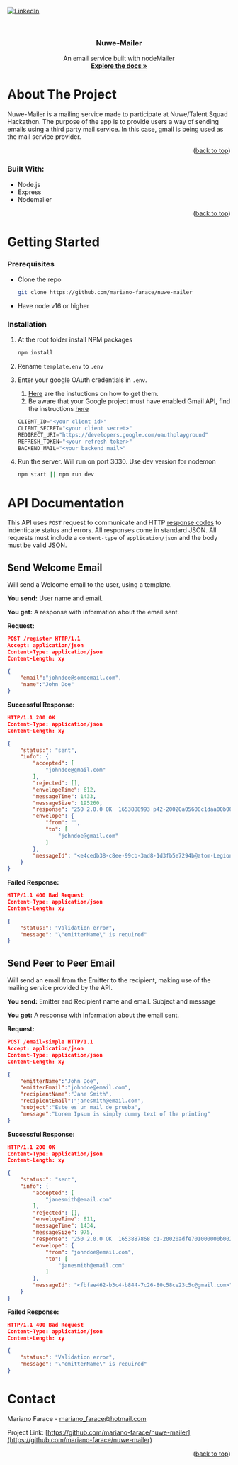 <div id="top"></div>


<!-- PROJECT SHIELDS -->
<!--
*** I'm using markdown "reference style" links for readability.
*** Reference links are enclosed in brackets [ ] instead of parentheses ( ).
*** See the bottom of this document for the declaration of the reference variables
*** for contributors-url, forks-url, etc. This is an optional, concise syntax you may use.
*** https://www.markdownguide.org/basic-syntax/#reference-style-links
-->

[![LinkedIn][linkedin-shield]](https://www.linkedin.com/in/mariano-farace/)


<!-- PROJECT LOGO -->
<br />
<div align="center">


<h3 align="center">Nuwe-Mailer</h3>

  <p align="center">
    An email service built with nodeMailer
    <br />
    <a href="https://github.com/mariano-farace/SPRINT5-ITAcademey-Chat-App"><strong>Explore the docs »</strong></a>
  </p>
</div>


<!-- ABOUT THE PROJECT -->
# About The Project


Nuwe-Mailer is a mailing service made to participate at Nuwe/Talent Squad Hackathon. The purpose of the app is to provide users a way of sending emails using a third party mail service. In this case, gmail is being used as the mail service provider.

<p align="right">(<a href="#top">back to top</a>)</p>



### Built With:

* Node.js
* Express
* Nodemailer

<p align="right">(<a href="#top">back to top</a>)</p>



<!-- GETTING STARTED -->
# Getting Started

### Prerequisites

* Clone the repo
   ```sh
   git clone https://github.com/mariano-farace/nuwe-mailer
   ```
* Have node v16 or higher
### Installation

1. At the root folder install NPM packages
   ```sh
   npm install
   ```
2. Rename  `template.env` to `.env`
   
3. Enter your google OAuth credentials in `.env`. 
   1. [Here](https://www.ibm.com/docs/en/app-connect/containers_eus?topic=gmail-connecting-google-application-by-providing-credentials-app-connect-use-basic-oauth) are the instuctions on how to get them. 
   2. Be aware that your Google project must have enabled Gmail API, find the instructions [here](https://support.google.com/googleapi/answer/6158841?hl=en) 
   ```js
   CLIENT_ID="<your client id>"
   CLIENT_SECRET="<your client secret>"
   REDIRECT_URI="https://developers.google.com/oauthplayground"
   REFRESH_TOKEN="<your refresh token>"
   BACKEND_MAIL="<your backend mail>"
   ```
4. Run the server. Will run on port 3030. Use dev version for nodemon
   ```sh
   npm start || npm run dev
   ```



# API Documentation
This API uses `POST` request to communicate and HTTP [response codes](https://en.wikipedia.org/wiki/List_of_HTTP_status_codes) to indenticate status and errors. All responses come in standard JSON. All requests must include a `content-type` of `application/json` and the body must be valid JSON.

## Send Welcome Email
Will send a Welcome email to the user, using a template.

**You send:**  User name and email.

**You get:** A response with information about the email sent.

**Request:**
```json
POST /register HTTP/1.1
Accept: application/json
Content-Type: application/json
Content-Length: xy

{
    "email":"johndoe@someemail.com",
    "name":"John Doe"
}
```
**Successful Response:**
```json
HTTP/1.1 200 OK
Content-Type: application/json
Content-Length: xy

{
    "status:": "sent",
    "info": {
        "accepted": [
            "johndoe@gmail.com"
        ],
        "rejected": [],
        "envelopeTime": 612,
        "messageTime": 1433,
        "messageSize": 195260,
        "response": "250 2.0.0 OK  1653888993 p42-20020a05600c1daa00b0039aef592ca0sm4443630wms.35 - gsmtp",
        "envelope": {
            "from": "",
            "to": [
                "johndoe@gmail.com"
            ]
        },
        "messageId": "<e4cedb38-c8ee-99cb-3ad8-1d3fb5e7294b@atom-Legion-5-15ACH6H>"
    }
}
```
**Failed Response:**
```json
HTTP/1.1 400 Bad Request
Content-Type: application/json
Content-Length: xy

{
    "status:": "Validation error",
    "message": "\"emitterName\" is required"
}
``` 


## Send Peer to Peer Email
Will send an email from the Emitter to the recipient, making use of the mailing service provided by the API.

**You send:**  Emitter and Recipient name and email. Subject and message

**You get:** A response with information about the email sent.

**Request:**
```json
POST /email-simple HTTP/1.1
Accept: application/json
Content-Type: application/json
Content-Length: xy

{
    "emitterName":"John Doe",
    "emitterEmail":"johndoe@email.com",
    "recipientName":"Jane Smith",
    "recipientEmail":"janesmith@email.com",
    "subject":"Este es un mail de prueba",
    "message":"Lorem Ipsum is simply dummy text of the printing"
}
```
**Successful Response:**
```json
HTTP/1.1 200 OK
Content-Type: application/json
Content-Length: xy

{
    "status:": "sent",
    "info": {
        "accepted": [
            "janesmith@email.com"
        ],
        "rejected": [],
        "envelopeTime": 811,
        "messageTime": 1434,
        "messageSize": 975,
        "response": "250 2.0.0 OK  1653887868 c1-20020adfe701000000b00210288c55d0sm5052347wrm.52 - gsmtp",
        "envelope": {
            "from": "johndoe@email.com",
            "to": [
                "janesmith@email.com"
            ]
        },
        "messageId": "<fbfae462-b3c4-b844-7c26-80c58ce23c5c@gmail.com>"
    }
}
```
**Failed Response:**
```json
HTTP/1.1 400 Bad Request
Content-Type: application/json
Content-Length: xy

{
    "status:": "Validation error",
    "message": "\"emitterName\" is required"
}
``` 


<!-- CONTACT -->
# Contact

Mariano Farace - mariano_farace@hotmail.com

Project Link: [https://github.com/mariano-farace/nuwe-mailer](https://github.com/mariano-farace/nuwe-mailer)

<p align="right">(<a href="#top">back to top</a>)</p>



<!-- MARKDOWN LINKS & IMAGES -->
<!-- https://www.markdownguide.org/basic-syntax/#reference-style-links -->
[linkedin-shield]: https://img.shields.io/badge/-LinkedIn-black.svg?style=for-the-badge&logo=linkedin&colorB=555
[linkedin-url]: https://linkedin.com/in/linkedin_username
[product-screenshot]: images/screenshot.png
